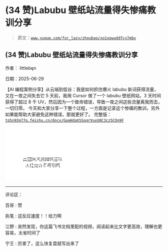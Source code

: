 # (34 赞)Labubu 壁纸站流量得失惨痛教训分享

> 原文：[`www.yuque.com/for_lazy/zhoubao/xo1xowuddfcy7mbx`](https://www.yuque.com/for_lazy/zhoubao/xo1xowuddfcy7mbx)

## (34 赞)Labubu 壁纸站流量得失惨痛教训分享

作者： littlebęn

日期：2025-06-29

【AI 编程案例分享】从云端到低谷：我是如何抓住爆火 labubu 新词获得流量，又在一夜之间失去它 5 天前，我用 Cursor 做了一个 labubu
壁纸网站，3 天时间获得了超过 8 千 UV，然后因为一个致命错误，导致一夜之间这些流量离我而去，一切归零。
今天和大家分享一下整个过程，一方面是记录这个惨痛的教训，另外如果能帮助大家避免这种错误，那就更好了。 完整版： [`tq5n93g77p.feishu.cn/docx/GaaHdaXSSoqrVuxU0C3cz5COn9F`](https://tq5n93g77p.feishu.cn/docx/GaaHdaXSSoqrVuxU0C3cz5COn9F)

![](img/be20792f8bb3d967828842eca279abf7.png "None")

* * *

评论区：

百哥 : 赞

执笔 : 这反应速度！！给力啊

江野 : 突然发现，你这篇飞书文档里配的视频，阅读起来比文字更高效，理解也更容易，太省时间了

宁王 : 厉害了，这么快复盘就写出来了